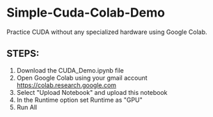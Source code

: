 # Simple-Cuda-Colab-Demo
Practice CUDA without any specialized hardware using Google Colab.
## STEPS:
1. Download the CUDA_Demo.ipynb file
2. Open Google Colab using your gmail account https://colab.research.google.com
3. Select "Upload Notebook" and upload this notebook
4. In the Runtime option set Runtime as "GPU"
5. Run All
